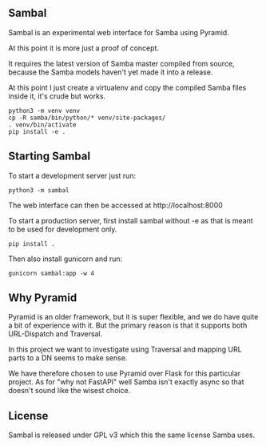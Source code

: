Sambal
------

Sambal is an experimental web interface for Samba using Pyramid.

At this point it is more just a proof of concept.

It requires the latest version of Samba master compiled from source,
because the Samba models haven't yet made it into a release.

At this point I just create a virtualenv and copy the compiled Samba
files inside it, it's crude but works.

    python3 -m venv venv
    cp -R samba/bin/python/* venv/site-packages/
    . venv/bin/activate
    pip install -e .

Starting Sambal
---------------

To start a development server just run:

    python3 -m sambal

The web interface can then be accessed at http://localhost:8000

To start a production server, first install sambal without -e as that is
meant to be used for development only.

    pip install .

Then also install gunicorn and run:

    gunicorn sambal:app -w 4

Why Pyramid
-----------

Pyramid is an older framework, but it is super flexible, and we do have
quite a bit of experience with it. But the primary reason is that it
supports both URL-Dispatch and Traversal.

In this project we want to investigate using Traversal and mapping
URL parts to a DN seems to make sense.

We have therefore chosen to use Pyramid over Flask for this particular
project. As for "why not FastAPI" well Samba isn't exactly async so
that doesn't sound like the wisest choice.

License
-------

Sambal is released under GPL v3 which this the same license Samba uses.
